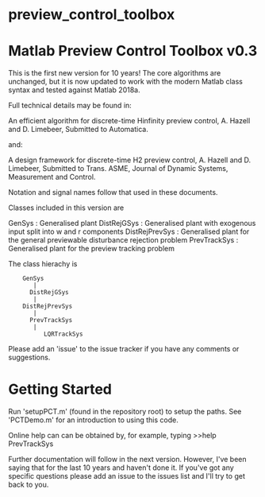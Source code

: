 # preview_control_toolbox
Matlab Preview Control Toolbox v0.3
===================================

This is the first new version for 10 years! The core algorithms are unchanged, but it is now updated to work with the modern Matlab class syntax and tested against Matlab 2018a. 

Full technical details may be found in: 

An efficient algorithm for discrete-time Hinfinity preview control, A. Hazell and D. Limebeer, Submitted to Automatica.

and:

A design framework for discrete-time H2 preview control, A. Hazell and D. Limebeer, Submitted to Trans. ASME, Journal of Dynamic Systems, Measurement and Control.

Notation and signal names follow that used in these documents.

Classes included in this version are

GenSys		: Generalised plant
DistRejGSys     : Generalised plant with exogenous input split into w and r components
DistRejPrevSys  : Generalised plant for the general previewable disturbance rejection problem
PrevTrackSys    : Generalised plant for the preview tracking problem

The class hierachy is

		GenSys
		   |		
	      DistRejGSys
		   |    
	    DistRejPrevSys
		   | 
	      PrevTrackSys
		   |
              LQRTrackSys   


Please add an 'issue' to the issue tracker if you have any comments or suggestions.


Getting Started
===============

Run 'setupPCT.m' (found in the repository root) to setup the paths.
See 'PCTDemo.m' for an introduction to using this code.

Online help can can be obtained by, for example, typing 
	>>help PrevTrackSys

Further documentation will follow in the next version. However, I've been saying that for the last 10 years and haven't done it. If you've got any specific questions please add an issue to the issues list and I'll try to get back to you.


